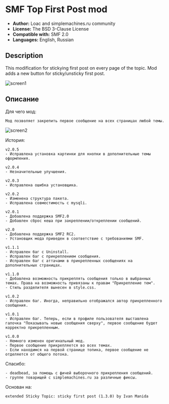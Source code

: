 # SMF Top First Post mod
* **Author:** Loac and simplemachines.ru community
* **License:** The BSD 3-Clause License
* **Compatible with:** SMF 2.0
* **Languages:** English, Russian

## Description
This modification for stickying first post on every page of the topic. Mod adds a new button for sticky/unsticky first post.

![screen1](https://cloud.githubusercontent.com/assets/1187218/26079620/6bd45c58-39d4-11e7-8327-4c3a54f5a5fe.png)

## Описание
Для чего мод:

	Мод позволяет закрепить первое сообщение на всех страницах любой темы.

![screen2](https://cloud.githubusercontent.com/assets/1187218/26079624/6f538f16-39d4-11e7-9d38-6cfe55098ce3.png)

История:

    v2.0.5
    - Исправлена установка картинки для кнопки в дополнительные темы оформления.

    v2.0.4
    - Незначительные улучшения.
    
    v2.0.3
    - Исправлена ошибка установщика.

    v2.0.2
    - Изменена структура пакета.
    - Исправлена совместимость с mysqli.

	v2.0.1
	- Добавлена поддержка SMF2.0
	- Добавлен сброс кеша при закреплении/откреплении сообщений.

	v2.0
	- Добавлена поддержка SMF2 RC2.
	- Установщик мода приведен в соответствие с требованиями SMF.

	v1.1.1
	- Исправлен баг с Uninstall.
	- Исправлен баг с прикреплением сообщения.
	- Исправлен баг с аттачами в прикрепленных сообщениях на дополнительных страницах.

	v1.1.0
	- Добавлена возможность прикреплять сообщения только в выбранных темах. Права на возможность привязаны к правам "Прикрепление тем".
	- Стиль разделителя вынесен в style.css.

	v1.0.2
	- Исправлен баг. Иногда, неправильно отображался автор прикрепленного сообщения.

	v1.0.1
	- Исправлен баг. Теперь, если в профиле пользователя выставлена галочка "Показывать новые сообщения сверху", первое сообщение будет корректно прикрепленным.

	v1.0.0
	- Немного изменен оригинальный мод.
	- Первое сообщение прикрепляется во всех темах.
	- Если находимся на первой странице топика, первое сообщение не отделяется от общего потока.

Спасибо:

	- deadbead, за помощь с фичей выборочного прикрепления сообщений.
	- группе товарищей с simplemachines.ru за различные фиксы.

Основан на:

	extended Sticky Topic: sticky first post (1.3.0) by Ivan Manida
